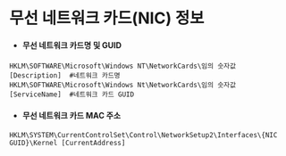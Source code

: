무선 네트워크 카드(NIC) 정보
=
+ #### 무선 네트워크 카드명 및 GUID
```
HKLM\SOFTWARE\Microsoft\Windows NT\NetworkCards\임의 숫자값 [Description]  #네트워크 카드명
HKLM\SOFTWARE\Microsoft\Windows Nt\NetworkCards\임의 숫자값 [ServiceName]  #네트워크 카드 GUID
```
+ #### 무선 네트워크 카드 MAC 주소
```
HKLM\SYSTEM\CurrentControlSet\Control\NetworkSetup2\Interfaces\{NIC GUID}\Kernel [CurrentAddress]
```
